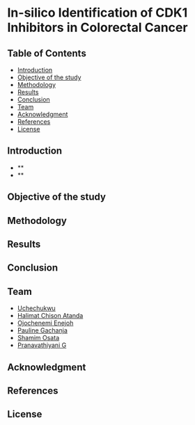 # In-silico Identification of CDK1 Inhibitors in Colorectal Cancer

## Table of Contents
- [Introduction](#Introduction)
- [Objective of the study](#Objective)
- [Methodology](#Methodology)
- [Results](#Results)
- [Conclusion](#Conclusion)
- [Team](#Team)
- [Acknowledgment](#Acknowledgment)
- [References](#References)
- [License](#License)


## Introduction

- **
- **

## Objective of the study


## Methodology

## Results

## Conclusion

## Team 
- [Uchechukwu](https://github.com/uchechibuzo)
- [Halimat Chison Atanda](https://github.com/chisomgold)
- [Ojochenemi Enejoh](https://github.com/chennymee)
- [Pauline Gachanja](https://github.com/paulinegachanja)
- [Shamim Osata](https://github.com/osatashamim)
- [Pranavathiyani G](https://github.com/pranavathiyani)


## Acknowledgment


## References

## License


